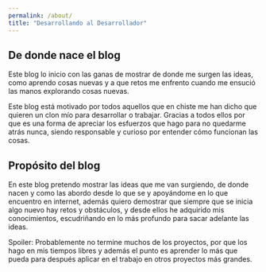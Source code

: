 ```yaml
---
permalink: /about/
title: "Desarrollando al Desarrollador"
---
```


## De donde nace el blog

Este blog lo inicio con las ganas de mostrar de donde me surgen las ideas, como aprendo cosas nuevas y a que retos me enfrento cuando me ensució las manos explorando cosas nuevas.

Este blog está motivado por todos aquellos que en chiste me han dicho que quieren un clon mío para desarrollar o trabajar. Gracias a todos ellos por que es una forma de apreciar los esfuerzos que hago para no quedarme atrás nunca, siendo responsable y curioso por entender cómo funcionan las cosas.

## Propósito del blog

En este blog pretendo mostrar las ideas que me van surgiendo, de donde nacen y como las abordo desde lo que se y apoyándome en lo que encuentro en internet, además quiero demostrar que siempre que se inicia algo nuevo hay retos y obstáculos, y desde ellos he adquirido mis conocimientos, escudriñando en lo más profundo para sacar adelante las ideas.

Spoiler: Probablemente no termine muchos de los proyectos, por que los hago en mis tiempos libres y además el punto es aprender lo más que pueda para después aplicar en el trabajo en otros proyectos más grandes.
